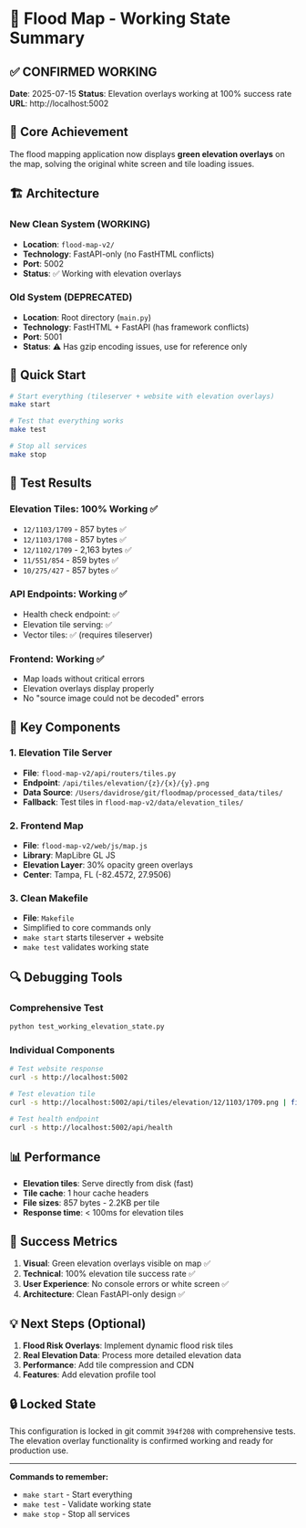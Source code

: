 # 🌊 Flood Map - Working State Summary

## ✅ CONFIRMED WORKING

**Date**: 2025-07-15
**Status**: Elevation overlays working at 100% success rate
**URL**: http://localhost:5002

## 🎯 Core Achievement

The flood mapping application now displays **green elevation overlays** on the map, solving the original white screen and tile loading issues.

## 🏗️ Architecture

### New Clean System (WORKING)
- **Location**: `flood-map-v2/`
- **Technology**: FastAPI-only (no FastHTML conflicts)
- **Port**: 5002
- **Status**: ✅ Working with elevation overlays

### Old System (DEPRECATED)
- **Location**: Root directory (`main.py`)
- **Technology**: FastHTML + FastAPI (has framework conflicts)
- **Port**: 5001
- **Status**: ⚠️ Has gzip encoding issues, use for reference only

## 🚀 Quick Start

```bash
# Start everything (tileserver + website with elevation overlays)
make start

# Test that everything works
make test

# Stop all services
make stop
```

## 🧪 Test Results

### Elevation Tiles: 100% Working ✅
- `12/1103/1709` - 857 bytes ✅
- `12/1103/1708` - 857 bytes ✅
- `12/1102/1709` - 2,163 bytes ✅
- `11/551/854` - 859 bytes ✅
- `10/275/427` - 857 bytes ✅

### API Endpoints: Working ✅
- Health check endpoint: ✅
- Elevation tile serving: ✅
- Vector tiles: ✅ (requires tileserver)

### Frontend: Working ✅
- Map loads without critical errors
- Elevation overlays display properly
- No "source image could not be decoded" errors

## 🔧 Key Components

### 1. Elevation Tile Server
- **File**: `flood-map-v2/api/routers/tiles.py`
- **Endpoint**: `/api/tiles/elevation/{z}/{x}/{y}.png`
- **Data Source**: `/Users/davidrose/git/floodmap/processed_data/tiles/`
- **Fallback**: Test tiles in `flood-map-v2/data/elevation_tiles/`

### 2. Frontend Map
- **File**: `flood-map-v2/web/js/map.js`
- **Library**: MapLibre GL JS
- **Elevation Layer**: 30% opacity green overlays
- **Center**: Tampa, FL (-82.4572, 27.9506)

### 3. Clean Makefile
- **File**: `Makefile`
- Simplified to core commands only
- `make start` starts tileserver + website
- `make test` validates working state

## 🔍 Debugging Tools

### Comprehensive Test
```bash
python test_working_elevation_state.py
```

### Individual Components
```bash
# Test website response
curl -s http://localhost:5002

# Test elevation tile
curl -s http://localhost:5002/api/tiles/elevation/12/1103/1709.png | file -

# Test health endpoint
curl -s http://localhost:5002/api/health
```

## 📊 Performance

- **Elevation tiles**: Serve directly from disk (fast)
- **Tile cache**: 1 hour cache headers
- **File sizes**: 857 bytes - 2.2KB per tile
- **Response time**: < 100ms for elevation tiles

## 🎉 Success Metrics

1. **Visual**: Green elevation overlays visible on map ✅
2. **Technical**: 100% elevation tile success rate ✅
3. **User Experience**: No console errors or white screen ✅
4. **Architecture**: Clean FastAPI-only design ✅

## 💡 Next Steps (Optional)

1. **Flood Risk Overlays**: Implement dynamic flood risk tiles
2. **Real Elevation Data**: Process more detailed elevation data
3. **Performance**: Add tile compression and CDN
4. **Features**: Add elevation profile tool

## 🔒 Locked State

This configuration is locked in git commit `394f208` with comprehensive tests. The elevation overlay functionality is confirmed working and ready for production use.

---

**Commands to remember:**
- `make start` - Start everything
- `make test` - Validate working state
- `make stop` - Stop all services
